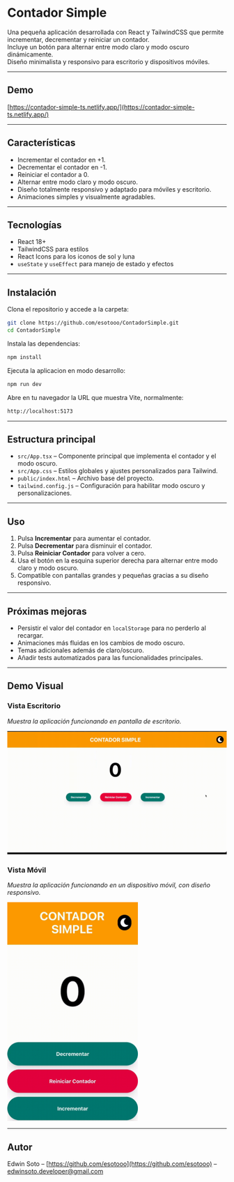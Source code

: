 # Contador Simple

Una pequeña aplicación desarrollada con React y TailwindCSS que permite incrementar, decrementar y reiniciar un contador.  
Incluye un botón para alternar entre modo claro y modo oscuro dinámicamente.  
Diseño minimalista y responsivo para escritorio y dispositivos móviles.

---

## Demo

[https://contador-simple-ts.netlify.app/](https://contador-simple-ts.netlify.app/)

---

## Características

- Incrementar el contador en +1.
- Decrementar el contador en -1.
- Reiniciar el contador a 0.
- Alternar entre modo claro y modo oscuro.
- Diseño totalmente responsivo y adaptado para móviles y escritorio.
- Animaciones simples y visualmente agradables.

---

## Tecnologías

- React 18+
- TailwindCSS para estilos
- React Icons para los iconos de sol y luna
- `useState` y `useEffect` para manejo de estado y efectos

---

## Instalación

Clona el repositorio y accede a la carpeta:

```bash
git clone https://github.com/esotooo/ContadorSimple.git
cd ContadorSimple
```

Instala las dependencias:

```bash
npm install
```

Ejecuta la aplicacion en modo desarrollo:

```bash
npm run dev
```

Abre en tu navegador la URL que muestra Vite, normalmente:

```bash
http://localhost:5173
```
---

## Estructura principal

- `src/App.tsx` – Componente principal que implementa el contador y el modo oscuro.
- `src/App.css` – Estilos globales y ajustes personalizados para Tailwind.
- `public/index.html` – Archivo base del proyecto.
- `tailwind.config.js` – Configuración para habilitar modo oscuro y personalizaciones.

---

## Uso

1. Pulsa **Incrementar** para aumentar el contador.
2. Pulsa **Decrementar** para disminuir el contador.
3. Pulsa **Reiniciar Contador** para volver a cero.
4. Usa el botón en la esquina superior derecha para alternar entre modo claro y modo oscuro.
5. Compatible con pantallas grandes y pequeñas gracias a su diseño responsivo.

---

## Próximas mejoras

- Persistir el valor del contador en `localStorage` para no perderlo al recargar.
- Animaciones más fluidas en los cambios de modo oscuro.
- Temas adicionales además de claro/oscuro.
- Añadir tests automatizados para las funcionalidades principales.

---

## Demo Visual

### Vista Escritorio
<p><em>Muestra la aplicación funcionando en pantalla de escritorio.</em></p>
<img src="./img/contadorDesktop.gif" width="600" alt="Demo escritorio" />

### Vista Móvil
<p><em>Muestra la aplicación funcionando en un dispositivo móvil, con diseño responsivo.</em></p>
<img src="./img/contadorMobile.gif" width="300" alt="Demo móvil" />

---

## Autor

Edwin Soto – [https://github.com/esotooo](https://github.com/esotooo) – edwinsoto.developer@gmail.com

